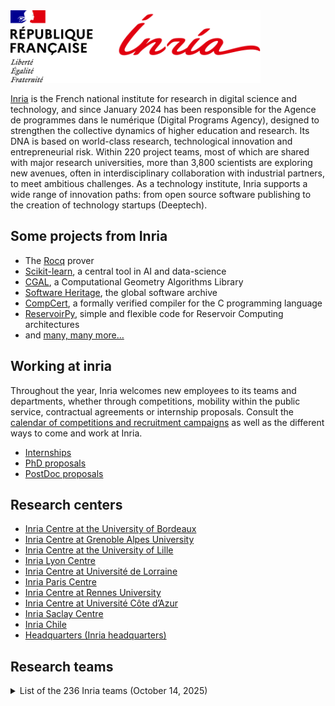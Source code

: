 <img src="https://raw.githubusercontent.com/INRIA/.github/main/profile/Inria.svg" width="400">

[Inria](https://www.inria.fr/en) is the French national institute for research in digital science and technology, and since January 2024 has been responsible for the Agence de programmes dans le numérique (Digital Programs Agency), designed to strengthen the collective dynamics of higher education and research. Its DNA is based on world-class research, technological innovation and entrepreneurial risk. Within 220 project teams, most of which are shared with major research universities, more than 3,800 scientists are exploring new avenues, often in interdisciplinary collaboration with industrial partners, to meet ambitious challenges. As a technology institute, Inria supports a wide range of innovation paths: from open source software publishing to the creation of technology startups (Deeptech). 

## Some projects from Inria

* The [Rocq](https://coq.inria.fr/) prover
* [Scikit-learn](https://scikit-learn.fondation-inria.fr/home/), a central tool in AI and data-science
* [CGAL](https://www.inria.fr/en/open-source-software-library-cgal-computational-geometry), a Computational Geometry Algorithms Library
* [Software Heritage](https://www.inria.fr/en/software-heritage-global-software-archive), the global software archive
* [CompCert](https://www.inria.fr/en/compcert-software-program-receives-prestigious-award), a formally verified compiler for the C programming language
* [ReservoirPy](https://github.com/reservoirpy/reservoirpy), simple and flexible code for Reservoir Computing architectures
* and [many, many more…](https://www.inria.fr/en/research-and-innovation)

## Working at inria

Throughout the year, Inria welcomes new employees to its teams and departments, whether through competitions, mobility within the public service, contractual agreements or internship proposals. Consult the [calendar of competitions and recruitment campaigns](https://www.inria.fr/en/latest-recruitment-news) as well as the different ways to come and work at Inria.

* [Internships](https://jobs.inria.fr/public/classic/en/offres?filtre=stage)
* [PhD proposals](https://jobs.inria.fr/public/classic/en/offres?filtre=doctorants)
* [PostDoc proposals](https://jobs.inria.fr/public/classic/en/offres?filtre=posts-doc)


## Research centers

- [Inria Centre at the University of Bordeaux](https://www.inria.fr/en/inria-centre-university-bordeaux)
- [Inria Centre at Grenoble Alpes University](https://www.inria.fr/en/inria-centre-university-grenoble-alpes)
- [Inria Centre at the University of Lille](https://www.inria.fr/en/inria-centre-university-lille)
- [Inria Lyon Centre](https://www.inria.fr/en/inria-lyon-centre)
- [Inria Centre at Université de Lorraine](https://www.inria.fr/en/inria-centre-universite-lorraine)
- [Inria Paris Centre](https://www.inria.fr/en/inria-paris-centre)
- [Inria Centre at Rennes University](https://www.inria.fr/en/inria-centre-rennes-university)
- [Inria Centre at Université Côte d’Azur](https://www.inria.fr/en/inria-centre-universite-cote-azur)
- [Inria Saclay Centre](https://www.inria.fr/en/inria-saclay-centre)
- [Inria Chile](https://www.inria.fr/en/centre-inria-chile)
- [Headquarters (Inria headquarters)](https://www.inria.fr/en/inria-headquarters)
  
## Research teams

<details>

<summary>List of the 236 Inria teams (October 14, 2025)</summary>

- [ABS](https://www.inria.fr/en/abs) - Algorithms - Biology - Structure
- [ACENTAURI](https://www.inria.fr/en/acentauri) - Artificial intelligence and efficient algorithms for autonomus robotics
- [ACUMES](https://www.inria.fr/en/acumes) - Analysis and Control of Unsteady Models for Engineering Sciences
- [AGORA](https://www.inria.fr/en/agora) - Wireless Networks for Digital Cities
- [AIO](https://www.inria.fr/en/aio) - Dependable Networking, Low-Power Wireless and Micro-Robotics
- [AIRSEA](https://www.inria.fr/en/airsea) - Mathematics and computing applied to oceanic and atmospheric flows
- [AISTROSIGHT](https://www.inria.fr/en/aistrosight) - Viewing neuron-astrocyte pharmacology through digital sciences
- [ALMANACH](https://www.inria.fr/en/almanach) - Automatic Language Modelling and Analysis & Computational Humanities
- [ALPINES](https://www.inria.fr/en/alpines) - Algorithms and parallel tools for integrated numerical simulations
- [ANANKE](https://www.inria.fr/en/ananke) - Analysis And Numerics of physical-Knowledge-based Estimation
- [ANGE](https://www.inria.fr/en/ange) - Numerical Analysis, Geophysics and Environment
- [ANGUS](https://www.inria.fr/en/angus) - Adaptive modelling and numerical simulations for governing equations with underlying structures
- [ANTIQUE](https://www.inria.fr/en/antique) - Static Analysis by Abstract Interpretation
- [ARAMIS](https://www.inria.fr/en/aramis) - Algorithms, models and methods for images and signals of the human brain
- [ARCHES](https://www.inria.fr/en/arches) - AI Research for Climate Change and Environmental Sustainability
- [ARGO](https://www.inria.fr/en/argo) - Learning, graphs and distributed optimization
- [AROMATH](https://www.inria.fr/en/aromath) - AlgebRa, geOmetry, Modeling and AlgoriTHms
- [ARTISHAU](https://www.inria.fr/en/artishau) - ARTificial Intelligence: Security, trutHfulness, and AUdit
- [ASCII](https://www.inria.fr/en/ascii) - Analysis of Stochastic Cooperative Intelligent Interactions
- [ASTRA](https://www.inria.fr/en/astra) - Automated and Safe TRAnsportation systems
- [ASTRAL](https://www.inria.fr/en/astral) - Advanced StatisTical infeRence And controL
- [ATLANTIS](https://www.inria.fr/en/atlantis) - modeling and numerical methods for computATionaL wave-mAtter iNteracTIons at the nanoScale
- [AUCTUS](https://www.inria.fr/en/auctus) - Robots for Humans at work
- [AVALON](https://www.inria.fr/en/avalon) - Algorithms and Software Architectures for Distributed and HPC Platforms
- [AVIZ](https://www.inria.fr/en/aviz) - Analysis and VIsualiZation
- [BENAGIL](https://www.inria.fr/en/benagil) - Efficient and safe distributed systems
- [BIOTIC](https://www.inria.fr/en/biotic) - Computational and Theoretical Biology
- [BIOVISION](https://www.inria.fr/en/biovision) - Biologically plausible Integrative mOdels of the Visual system : towards synergIstic Solutions for visually-Impaired people and artificial visiON
- [BIVWAC](https://www.inria.fr/en/bivwac) - Building Immersive Visualizations for Welfare, Awareness, and Comprehension
- [BONUS](https://www.inria.fr/en/bonus) - Big Optimization aNd Ultra-Scale Computing
- [BOOST](https://www.inria.fr/en/boost) - Bio-informed mOnitoring & Optimization for enhanced Sport & healTh
- [BOREAL](https://www.inria.fr/en/boreal) - Knowledge Representation and Rule-Based Languages for Reasoning on Data
- [CAGE](https://www.inria.fr/en/cage) - Control and Geometry
- [CAGIRE](https://www.inria.fr/en/cagire) - Computational AGility for internal flows sImulations and compaRisons with Experiments
- [CALISTO](https://www.inria.fr/en/calisto) - Stochastic Approaches for Complex Flows and Environment
- [CAMBIUM](https://www.inria.fr/en/cambium) - Programming languages: type systems, concurrency, proofs of programs
- [CAMIN](https://www.inria.fr/en/camin) - Control of Artificial Movement & Intuitive Neuroprosthesis
- [CAMUS](https://www.inria.fr/en/camus) - Compilation for multi-processor and multi-core architectures
- [CANARI](https://www.inria.fr/en/canari) - Cryptography ANalysis and ARIthmetic
- [CAPSULE](https://www.inria.fr/en/capsule) - Applied Cryptography and Implementation Security
- [CARAMBA](https://www.inria.fr/en/caramba) - Cryptology, arithmetic : algebraic methods for better algorithms
- [CARDAMOM](https://www.inria.fr/en/cardamom) - Certified Adaptive discRete moDels for robust simulAtions of CoMplex flOws with Moving fronts
- [CARMEN](https://www.inria.fr/en/carmen) - Modélisation et calculs pour l'électrophysiologie cardiaque
- [CASCADE](https://www.inria.fr/en/cascade) - Construction and Analysis of Systems for Confidentiality and Authenticity of Data and Entities
- [CASH](https://www.inria.fr/en/cash) - Compilation and Analyses for Software and Hardware
- [CASTING](https://www.inria.fr/en/casting) - Cancer dynAmicS, adapTation and modelING
- [CASTOR](https://www.inria.fr/en/castor) - Control for plAsma inSTability, Optimization and model Reduction
- [CEDAR](https://www.inria.fr/en/cedar) - Rich Data Exploration at Cloud Scale
- [CELESTE](https://www.inria.fr/en/celeste) - mathematical statistics and learning
- [CHROMA](https://www.inria.fr/en/chroma) - Cooperative and Human-aware Robot Navigation in Dynamic Environments
- [COMBO](https://www.inria.fr/en/combo) - Computer and Biomechanics –> Out-of-the-Lab
- [COMETE](https://www.inria.fr/en/comete) - Privacy, Fairness and Robustness in Information Management
- [COMMEDIA](https://www.inria.fr/en/commedia) - Computational mathematics for bio-medical applications
- [COMPACT](https://www.inria.fr/en/compact) - COMPression of mAssively produCed visual daTa
- [COMPO](https://www.inria.fr/en/compo) - COMPutational pharmacology and clinical Oncology
- [CONCACE](https://www.inria.fr/en/concace) - Numerical and Parallel Composability for High Performance Computing
- [CONVECS](https://www.inria.fr/en/convecs) - Construction of verified concurrent systems
- [COPHY](https://www.inria.fr/en/cophy) - Computation, Cognition and Neurophysiology
- [CORSE](https://www.inria.fr/en/corse) - Compiler Optimization and Run-time SystEms
- [COSMIQ](https://www.inria.fr/en/cosmiq) - Code-based Cryptology, Symmetric Cryptology and Quantum Information
- [CRAFT](https://www.inria.fr/en/craft) - Computational design and fabRicAtion of FuncTional artefacts
- [CRONOS](https://www.inria.fr/en/cronos) - Computational modelling of brain dynamical networks
- [CTRL-A](https://www.inria.fr/en/ctrl) - Control for safe Autonomic computing systems
- [D-DAL](https://www.inria.fr/en/d-dal) - Data : Dynamics Algorithmics and Logics
- [DANCE](https://www.inria.fr/en/dance) - Dynamics and Control of Networks
- [DATAMOVE](https://www.inria.fr/en/datamove) - Data Aware Large Scale Computing
- [DATASHAPE](https://www.inria.fr/en/datashape) - Understanding the shape of data
- [DATAVERS](https://www.inria.fr/en/datavers) - From health Data universe to advances in statistical learning
- [DEDUCTEAM](https://www.inria.fr/en/deducteam) - DEDUCTEAM
- [DEFROST](https://www.inria.fr/en/defrost) - DEFormable Robotics SofTware
- [DEVINE](https://www.inria.fr/index%2ephp/en/devine) - DEpendable distributed systems: formal VerificatIoN made Efficient
- [DIANA](https://www.inria.fr/en/diana) - Design, Implementation and Analysis of Networking Architectures
- [DISCO](https://www.inria.fr/en/disco) - Dynamical Interconnected Systems: Control and Optimization
- [DIVERSE](https://www.inria.fr/en/diverse) - Diversity-centric Software Engineering
- [EDGE](https://www.inria.fr/en/edge) - Extended formulations and Decomposition for Generic optimization problems
- [ELAN](https://www.inria.fr/en/elan) - modELing the Appearance of Nonlinear phenomena
- [EMERAUDE](https://www.inria.fr/en/emeraude) - EMbEdded pRogrammable AUDio systEms
- [EMPENN](https://www.inria.fr/en/empenn) - Neuroimaging: methods and applications
- [EPICURE](https://www.inria.fr/index%2ephp/en/epicure) - Semantic analysis and compilation for secure execution environments
- [EPIMETHEE](https://www.inria.fr/en/epimethee) - Experimental and computational approaches to probe the mind of insects
- [EPIONE](https://www.inria.fr/en/epione) - E-Patient: Images, Data & MOdels for e-MediciNE
- [ERABLE](https://www.inria.fr/en/erable) - European Research team in Algorithms and Biology, formaL and Experimental
- [ERMINE](https://www.inria.fr/en/ermine) - Measuring and Managing Network operation and economics
- [EVERGREEN](https://www.inria.fr/en/evergreen) - Earth obserVation and machine lEarning foR aGRo-Environmental challENges
- [EVREF](https://www.inria.fr/en/evref) - Reflective Evolution of Ever-running Software Systems
- [EX-SITU](https://www.inria.fr/en/ex-situ) - Extreme Situated Interaction
- [FACTAS](https://www.inria.fr/en/factas) - Functional Analysis for ConcepTion and Assessment of Systems
- [FAIRPLAY](https://www.inria.fr/en/fairplay) - Coopetitive AI: Fairness, Privacy, Incentives
- [FLOWERS](https://www.inria.fr/en/flowers) - FLOW in Exploration, leaRning, and diScovery
- [GALLINETTE](https://www.inria.fr/index%2ephp/en/gallinette) - Gallinette: developing a new generation of proof assistants
- [GAMBLE](https://www.inria.fr/en/gamble) - Geometric Algorithms & Models Beyond the Linear & Euclidean realm
- [GAMMAO](https://www.inria.fr/en/gammao) - Adaptive Mesh Generation and Advanced Numerical Methods
- [GENSCALE](https://www.inria.fr/index%2ephp/en/genscale) - Algorithms for Genomic Data: Scalability, Precision and Sustainability
- [GEOMERIX](https://www.inria.fr/en/geomerix) - Geometry-driven Numerics
- [GHOST](https://www.inria.fr/en/ghost) - Games, Mathematical Optimization, and Stochastic Systems
- [GRAPHDECO](https://www.inria.fr/en/graphdeco) - GRAPHics and DEsign with hEterogeneous COntent
- [GREENOWL](https://www.inria.fr/en/greenowl) - Generating RENewable resources by Optimisation of Water Living microorganisms
- [HEKA](https://www.inria.fr/en/heka) - Health data- and model- driven approaches for Knowledge Acquisition
- [HEPHAISTOS](https://www.inria.fr/en/hephaistos) - HExapode, PHysiology, AssISTance and RobOtics
- [HUCEBOT](https://www.inria.fr/en/hucebot) - HUman CEntered roBOTics
- [HYCOMES](https://www.inria.fr/en/hycomes) - Modélisation hybride & conception par contrats pour les systèmes embarqués multi-physiques
- [I4S](https://www.inria.fr/index%2ephp/en/i4s) - Inference for Intelligent Instrumented InfraStructures
- [IDEFIX](https://www.inria.fr/en/idefix) - Inversion of Differential Equations For Imaging and physiX
- [ILDA](https://www.inria.fr/en/ilda) - Interacting with Large Data
- [INBIO](https://www.inria.fr/en/inbio) - Experimental and Computational Methods for Modeling Cellular Processes
- [INOCS](https://www.inria.fr/en/inocs) - INtegrated Optimization with Complex Structure
- [IROKO](https://www.inria.fr/en/iroko) - Data Driven Environmental Sciences
- [KAIROS](https://www.inria.fr/en/kairos) - Multiform Logical Time for Formal Cyber-Physical System Design
- [KERDATA](https://www.inria.fr/en/kerdata) - Enabling the Edge-Cloud-HPC Data Continuum
- [KOPERNIC](https://www.inria.fr/en/kopernic) - Keeping worst case reasoning for different criticalities
- [KRAKOS](https://www.inria.fr/index%2ephp/en/krakos) - Design of performance, robust, secure, flexible, and energy-efficient system software
- [LACODAM](https://www.inria.fr/en/lacodam) - Large scale Collaborative Data Mining
- [LARSEN](https://www.inria.fr/en/larsen) - Lifelong Autonomy and interaction skills for Robots in a Sensing ENvironment
- [LEMON](https://www.inria.fr/en/lemon) - Littoral Environment: M0dels and Numerics
- [LIFEWARE](https://www.inria.fr/en/lifeware) - Computational systems biology and optimization
- [LINKMEDIA](https://www.inria.fr/en/linkmedia) - Creating and exploiting explicit links between multimedia fragments
- [LINKS](https://www.inria.fr/en/links) - Linking Dynamic Data
- [LOKI](https://www.inria.fr/en/loki) - Technology & Knowledge for Interaction
- [LORELEY](https://www.inria.fr/en/loreley) - Large Scale Trustworthy Distributed Collaborative Systems
- [MAASAI](https://www.inria.fr/en/maasai) - Models and Algorithms for Artificial Intelligence
- [MACARON](https://www.inria.fr/en/macaron) - MAChine leARning for Optimized Numerical methods
- [MACBES](https://www.inria.fr/en/macbes) - Modelling And Control of Biological and Ecological Systems
- [MADMAX](https://www.inria.fr/en/madmax) - Moore, Amdahl, Dennard to their MAXimum
- [MAGELLAN](https://www.inria.fr/en/magellan) - Reliable and Responsible Decentralized Computing Infrastructures
- [MAGNET](https://www.inria.fr/en/magnet) - Machine Learning in Information Networks
- [MAKUTU](https://www.inria.fr/en/makutu) - Experimental-based modeling and simulation of wave propagation to characterize geophysical and heliophysical media and to design complex objects
- [MALICE](https://www.inria.fr/en/malice) - MAchine Learning with Integration of surfaCe Engineering knowledge: Theory and Algorithms
- [MALT](https://www.inria.fr/en/malt) - MAchine Learning with Temporal Constraints
- [MANAO](https://www.inria.fr/en/manao) - Melting the frontiers between Light, Shape and Matter
- [MARACAS](https://www.inria.fr/en/maracas) - Models and Algorithms for Reliable Communication Systems
- [MARIANNE](https://www.inria.fr/en/marianne) - Models and data for computational argumentatIon in natural language
- [MATHERIALS](https://www.inria.fr/en/matherials) - MATHematics for MatERIALS
- [MATHEXP](https://www.inria.fr/en/mathexp) - Computer algebra, experimental mathematics, and interactions
- [MATHNET](https://www.inria.fr/en/mathnet) - Probability and Dynamics of Geometric Networks
- [MATHNEURO](https://www.inria.fr/en/mathneuro) - Mathematics for Neuroscience
- [MAVERICK](https://www.inria.fr/en/maverick) - Models and Algorithms for Visualization and Rendering
- [MEGAVOLT](https://www.inria.fr/en/megavolt) - MachinE learninG And eVOLution equaTions
- [MEMPHIS](https://www.inria.fr/en/memphis) - Modeling Enablers for Multi-PHysics and InteractionS
- [MERGE](https://www.inria.fr/en/merge) - Mathematics for Evolution, Reproduction, Growth and Emergence
- [MFX](https://www.inria.fr/en/mfx) - Matter from Graphics
- [MICROCOSME](https://www.inria.fr/en/microcosme) - Analysis, engineering, and control of microorganisms
- [MIMESIS](https://www.inria.fr/en/mimesis) - Computational Anatomy and Simulation for Medicine
- [MIMOVE](https://www.inria.fr/en/mimove) - Middleware on the Move
- [MIND](https://www.inria.fr/en/mind) - Models and Inference for Neuroimaging Data
- [MINGUS](https://www.inria.fr/en/mingus) - MultI-scale Numerical Geometric Schemes
- [MNEMOSYNE](https://www.inria.fr/en/mnemosyne) - Mnemonic Synergy
- [MOCQUA](https://www.inria.fr/en/mocqua) - Designing the Future of Computational Models
- [MOEX](https://www.inria.fr/en/moex) - Evolving Knowledge
- [MOKAPLAN](https://www.inria.fr/en/mokaplan) - Advances in Numerical Calculus of Variations
- [MONC](https://www.inria.fr/en/monc) - Mathematical modeling for Oncology
- [MORPHEO](https://www.inria.fr/en/morpheo) - Capture and Analysis of Shapes in Motion
- [MOSAIC](https://www.inria.fr/en/mosaic) - MOrphogenesis Simulation and Analysis In siliCo
- [MULTISPEECH](https://www.inria.fr/en/multispeech) - Multimodal Speech in Interaction
- [MUSCA](https://www.inria.fr/en/musca) - MUltiSCAle population dynamics for physiological systems
- [MUSCLEES](https://www.inria.fr/en/musclees) - Mathematical Understanding across Scales of Complex Living Ecosystems with Emerging Structures
- [MUSICS](https://www.inria.fr/en/musics) - MUltiScale Interacting Cell Systems
- [NECTARINE](https://www.inria.fr/en/nectarine) - Neurmodulation using pharmacological and digital medicines
- [NEO](https://www.inria.fr/en/neo) - Network Engineering and Operations
- [NERV](https://www.inria.fr/en/nerv) - Systems neuroengineering to model and interface brain networks
- [OCKHAM](https://www.inria.fr/en/ockham) - Optimization, pHysical Knowledge, Algorithms and Models
- [ODYSSEY](https://www.inria.fr/en/odyssey) - Ocean DYnamicS obSErvation analYsis
- [OLAS](https://www.inria.fr/en/olas) - Operational, Logical, and Algebraic foundations for Software systems
- [OPIS](https://www.inria.fr/en/opis) - OPtImization for large Scale biomedical data
- [OURAGAN](https://www.inria.fr/en/ouragan) - Tools for resolutions in algebra, geometry and their applications
- [PACAP](https://www.inria.fr/en/pacap) - Pushing Architecture and Compilation for Application Performance
- [PARADYSE](https://www.inria.fr/en/paradyse) - PARticles And DYnamical SystEms
- [PARKAS](https://www.inria.fr/en/parkas) - Synchronous Kahn parallelism
- [PARMA](https://www.inria.fr/en/parma) - Particle methods using Monge-Ampère
- [PARTOUT](https://www.inria.fr/en/partout) - Proof Automation and RepresenTation: a fOundation of compUtation and deducTion
- [PASCALINE](https://www.inria.fr/en/pascaline) - Computer Arithmetic, Computer Algebra and Formal Verification
- [PASTA](https://www.inria.fr/en/pasta) - Space-time random processes and applications
- [PESTO](https://www.inria.fr/en/pesto) - Proof techniques for security protocols
- [PETRUS](https://www.inria.fr/en/petrus) - PErsonal & TRUSted cloud
- [PETSCRAFT](https://www.inria.fr/en/petscraft) - Crafting Explicable and Efficient Privacy-Enhancing Technologies
- [PHIQUS](https://www.inria.fr/en/phiqus) - Computational, Distributed and Simulation problems in Quantum Science
- [PICUBE](https://www.inria.fr/en/picube) - Proof assistants at the heart of mathematical reasoning
- [PIRAT](https://www.inria.fr/en/pirat) - Protection of Information and Resistance to ATtacks
- [PLATON](https://www.inria.fr/en/platon) - Uncertainty Quantification in Scientific Computing and Engineering
- [PLEIADE](https://www.inria.fr/en/pleiade) - Patterns of diversity and networks of function
- [POEMS](https://www.inria.fr/en/poems) - Wave propagation: mathematical analysis and simulation
- [POLARIS](https://www.inria.fr/en/polaris) - Performance analysis and Optimization of LARge Infrastructures and Systems
- [POTIOC](https://www.inria.fr/en/potioc) - Novel Multimodal Interactions for a Stimulating User Experience
- [PREMEDICAL](https://www.inria.fr/en/premedical) - Precision Medicine by Data Integration and Causal Learning
- [PRIVATICS](https://www.inria.fr/en/privatics) - Privacy Models, Architectures and Tools for the Information Society
- [QINFO](https://www.inria.fr/en/qinfo) - Optimal Information Processing with Quantum Devices
- [QUACS](https://www.inria.fr/en/quacs) - Quantum Computation Structures
- [QUANTIC](https://www.inria.fr/en/quantic) - QUANTum Information Circuits
- [QURIOSITY](https://www.inria.fr/en/quriosity) - Quantum Information Processing and Communication
- [RAINBOW](https://www.inria.fr/en/rainbow) - Sensor-based Robotics and Human Interaction
- [RANDOPT](https://www.inria.fr/index%2ephp/en/randopt) - Randomized Optimization
- [RAPSODI](https://www.inria.fr/index%2ephp/en/rapsodi) - Reliable numerical approximations of dissipative systems
- [RESIST](https://www.inria.fr/en/resist) - Resilience and elasticity for security and scalability of dynamic networked systems
- [ROBOTLEARN](https://www.inria.fr/en/robotlearn) - Learning, perception and control for social robots
- [ROMA](https://www.inria.fr/en/roma) - Optimisation des ressources : modèles, algorithmes et ordonnancement
- [SAIRPICO](https://www.inria.fr/en/sairpico) - Space-time imaging, artificial intelligence and computing for cellular and chemical biology
- [SCOOL](https://www.inria.fr/en/scool) - Sequential decision making under uncertainty problem
- [SEAMLESS](https://www.inria.fr/en/seamless) - Seamless interaction and collaboration through the reality-virtuality continuum
- [SEMIS](https://www.inria.fr/en/semis) - Sciences, Environments, Information, Societies
- [SERENA](https://www.inria.fr/en/serena) - Simulation for the Environment: Reliable and Efficient Numerical Algorithms
- [SIERRA](https://www.inria.fr/en/sierra) - Machine Learning and Optimisation
- [SIMBA](https://www.inria.fr/en/simba) - Statistical Inference and Modeling for Biological Applications
- [SIMBIOTX](https://www.inria.fr/en/simbiotx) - SImulations in Medicine, BIOtechnology and ToXicology of multicellular systems
- [SIMSMART](https://www.inria.fr/en/simsmart) - SIMulating Stochastic Models with pARTicles
- [SISTM](https://www.inria.fr/en/sistm) - Statistics In System biology and Translational Medicine
- [SODA](https://www.inria.fr/en/soda) - Computational and mathematical methods to understand health and society with data
- [SPADES](https://www.inria.fr/en/spades) - Sound Programming of Adaptive Dependable Embedded Systems
- [SPHINX](https://www.inria.fr/en/sphinx) - Heterogeneous Systems: Inverse Problems, Control and Stabilization, Simulation
- [SPIRALS](https://www.inria.fr/en/spirals) - Self-adaptation for distributed services and large software systems
- [SPLITS](https://www.inria.fr/en/splits) - Secure Programming Languages & Tools for Security
- [STACK](https://www.inria.fr/en/stack) - Software Stack for Massively Geo-Distributed Infrastructures
- [STAMP](https://www.inria.fr/en/stamp) - Safety Techniques based on Formalized Mathematical Proofs
- [STARS](https://www.inria.fr/en/stars) - Spatio-Temporal Activity Recognition of Social interactions
- [STATIFY](https://www.inria.fr/en/statify) - Bayesian and extreme value statistical models for structured and high dimensional data
- [STEEP](https://www.inria.fr/en/steep) - Sustainability transition, environment, economy and local policy
- [STORM](https://www.inria.fr/en/storm) - STatic Optimizations, Runtime Methods
- [SUSHI](https://www.inria.fr/en/sushi) - SecUrity at the Software-Hardware Interface
- [SYCOMORES](https://www.inria.fr/en/sycomores) - Symbolic analysis and Component-based design for Modular Real-Time Embedded Systems
- [TADAAM](https://www.inria.fr/en/tadaam) - Topology-aware system-scale data management for high-performance computing
- [TANGRAM](https://www.inria.fr/en/tangram) - Visual Registration with Physically Coherent Models
- [TARAN](https://www.inria.fr/en/taran) - Domain-Specific Computers in the Post Moore’s Law Era
- [TAU](https://www.inria.fr/en/tau) - TAckling the Underspecified
- [THOTH](https://www.inria.fr/en/thoth) - Learning visual models from large-scale data
- [TITANE](https://www.inria.fr/en/titane) - Geometric Modeling of 3D Environments
- [TOCCATA](https://www.inria.fr/en/toccata) - Certified Programs, Certified Tools, Certified Floating-Point Computations
- [TOPAL](https://www.inria.fr/en/topal) - Tools and Optimization for high Performance Applications and Learning
- [TRIBE](https://www.inria.fr/en/tribe) - inTeRnet BEyond the usual
- [TRIPOP](https://www.inria.fr/en/tripop) - Modeling, Simulation and Control of Nonsmooth Dynamical Systems
- [TROPICAL](https://www.inria.fr/en/tropical) - Tropical methods: structures, algorithms and interactions
- [TYREX](https://www.inria.fr/en/tyrex) - Types and Reasoning for the Web
- [VALDA](https://www.inria.fr/en/valda) - Value from Data
- [VALSE](https://www.inria.fr/en/valse) - Finite-time control and estimation for distributed systems
- [VIRTUS](https://www.inria.fr/en/virtus) - The VIrtual Us
- [WHISPER](https://www.inria.fr/en/whisper) - Well Honed Infrastructure Software for Programming Environments and Runtimes
- [WIDE](https://www.inria.fr/en/wide) - the World Is Distributed Exploring the tension between scale and coordination
- [WILLOW](https://www.inria.fr/en/willow) - Embodied computer vision
- [WIMMICS](https://www.inria.fr/en/wimmics) - Web-Instrumented huMan-Machine Interactions, Communities and Semantics
</details>
